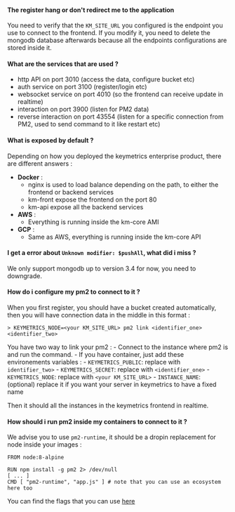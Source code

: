 #### The register hang or don't redirect me to the application

You need to verify that the `KM_SITE_URL` you configured is the endpoint you use to connect to the frontend. If you modify it, you need to delete the mongodb database afterwards because all the endpoints configurations are stored inside it.

#### What are the services that are used ?

- http API on port 3010 (access the data, configure bucket etc)
- auth service on port 3100 (register/login etc)
- websocket service on port 4010 (so the frontend can receive update in realtime)
- interaction on port 3900 (listen for PM2 data)
- reverse interaction on port 43554 (listen for a specific connection from PM2, used to send command to it like restart etc)

#### What is exposed by default ?

Depending on how you deployed the keymetrics enterprise product, there are different answers : 
 - **Docker** :
     -  nginx is used to load balance depending on the path, to either the frontend or backend services
     - km-front expose the frontend on the port 80
     - km-api expose all the backend services
 - **AWS** : 
     - Everything is running inside the km-core AMI
 - **GCP** : 
     - Same as AWS, everything is running inside the km-core API


#### I get a error about `Unknown modifier: $pushAll`, what did i miss ?

We only support mongodb up to version 3.4 for now, you need to downgrade.

#### How do i configure my pm2 to connect to it ?

When you first register, you should have a bucket created automatically, then you will have connection data in the middle in this format : 

```
> KEYMETRICS_NODE=<your KM_SITE_URL> pm2 link <identifier_one> <identifier_two>
```

You have two way to link your pm2 : 
    - Connect to the instance where pm2 is and run the command.
    - If you have container, just add these environements variables :
        - `KEYMETRICS_PUBLIC`: replace with `identifier_two>`
        - `KEYMETRICS_SECRET`: replace with `<identifier_one>`
        - `KEYMETRICS_NODE`: replace with `<your KM_SITE_URL>`
        - `INSTANCE_NAME`: (optional) replace it if you want your server in keymetrics to have a fixed name

Then it should all the instances in the keymetrics frontend in realtime.

#### How should i run pm2 inside my containers to connect to it ? 

We advise you to use `pm2-runtime`, it should be a dropin replacement for node inside your images : 

```
FROM node:8-alpine

RUN npm install -g pm2 2> /dev/null
[ ... ]
CMD [ "pm2-runtime", "app.js" ] # note that you can use an ecosystem here too
```

You can find the flags that you can use [here](https://github.com/Unitech/pm2/blob/master/lib/binaries/Runtime4Docker.js#L17) 

